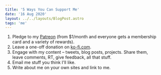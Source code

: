 ```yaml
---
title: '5 Ways You Can Support Me'
date: '16 Aug 2020'
layout: ../../layouts/BlogPost.astro
tags: 'me'
---
```


1. Pledge to my [Patreon](https://www.patreon.com/lukealexdavis) (from $1/month and everyone gets a membership card and a variety of rewards).
2. Leave a one-off donation on [ko-fi.com](https://ko-fi.com/lklxdvs).
3. Engage with my content – tweets, blog posts, projects. Share them, leave comments, RT, give feedback, all that stuff.
4. Email me stuff you think I'll like.
5. Write about me on your own sites and link to me.